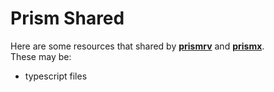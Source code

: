 # Prism Shared

Here are some resources that shared by **[prismrv]** and **[prismx]**.    
These may be:  
- typescript files




[prismrv]:http://github.com/inorikiseki/prismrv
[prismx]:http://github.com/inorikiseki/prismx

